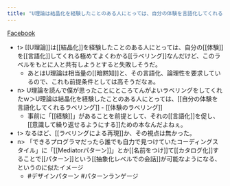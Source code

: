 ```yaml
---
title: "U理論は結晶化を経験したことのある人にとっては、自分の体験を言語化してくれるラベリング"
---
```


[Facebook](https://www.facebook.com/tokoroten.nakayama/posts/621311631294034?stream_ref=10)
- t> [[U理論]]は[[結晶化]]を経験したことのある人にとっては、自分の[[体験]]を[[言語化]]してくれる極めてよくわかる[[ラベリング]]なんだけど、このラベルをもとに人と共有しようとすると失敗しそうだ。
    - あとはU理論は相当量の[[暗黙知]]と、その言語化、論理性を要求しているので、これも前提条件としては高そうだなぁ。
- n> U理論を読んで僕が思ったことにところてんがよいラベリングをしてくれたｗ＞U理論は結晶化を経験したことのある人にとっては、[[自分の体験を言語化してくれるラベリング]]
        - [[体験のラベリング]]
    - 事前に「[[経験]]」があることを前提として、それの[[言語化]]を促し、[[意識して繰り返せるようにする]]ための本なんだよねぇ。
- t> なるほど、[[ラベリングによる再現]]か、その視点は無かった。
- n> 「できるプログラマだったら誰でも自力で見つけていたコーディングスタイル」に「[[Mediatorパターン]]」とか[[名前をつけ]]て[[カタログ化]]することで[[パターン]]という[[抽象化レベルでの会話]]が可能なようになる、というのに似たイメージ
    - #デザインパターン #パターンランゲージ
